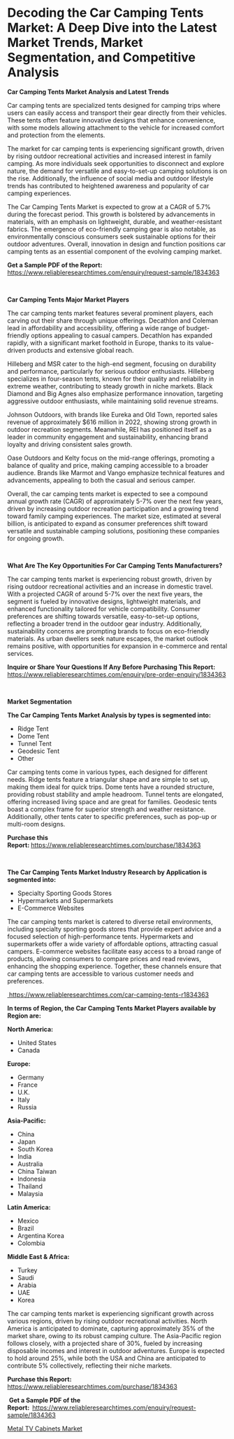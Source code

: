 <p><h1>Decoding the Car Camping Tents Market: A Deep Dive into the Latest Market Trends, Market Segmentation, and Competitive Analysis</h1></p><p><strong>Car Camping Tents Market Analysis and Latest Trends</strong></p>
<p><p>Car camping tents are specialized tents designed for camping trips where users can easily access and transport their gear directly from their vehicles. These tents often feature innovative designs that enhance convenience, with some models allowing attachment to the vehicle for increased comfort and protection from the elements. </p><p>The market for car camping tents is experiencing significant growth, driven by rising outdoor recreational activities and increased interest in family camping. As more individuals seek opportunities to disconnect and explore nature, the demand for versatile and easy-to-set-up camping solutions is on the rise. Additionally, the influence of social media and outdoor lifestyle trends has contributed to heightened awareness and popularity of car camping experiences.</p><p>The Car Camping Tents Market is expected to grow at a CAGR of 5.7% during the forecast period. This growth is bolstered by advancements in materials, with an emphasis on lightweight, durable, and weather-resistant fabrics. The emergence of eco-friendly camping gear is also notable, as environmentally conscious consumers seek sustainable options for their outdoor adventures. Overall, innovation in design and function positions car camping tents as an essential component of the evolving camping market.</p></p>
<p><strong>Get a Sample PDF of the Report:&nbsp;</strong> <a href="https://www.reliableresearchtimes.com/enquiry/request-sample/1834363?utm_campaign=3444&utm_medium=2&utm_source=Github&utm_content=ia&utm_term=05042025&utm_id=car-camping-tents">https://www.reliableresearchtimes.com/enquiry/request-sample/1834363</a></p>
<p>&nbsp;</p>
<p><strong>Car Camping Tents Major Market Players</strong></p>
<p><p>The car camping tents market features several prominent players, each carving out their share through unique offerings. Decathlon and Coleman lead in affordability and accessibility, offering a wide range of budget-friendly options appealing to casual campers. Decathlon has expanded rapidly, with a significant market foothold in Europe, thanks to its value-driven products and extensive global reach.</p><p>Hilleberg and MSR cater to the high-end segment, focusing on durability and performance, particularly for serious outdoor enthusiasts. Hilleberg specializes in four-season tents, known for their quality and reliability in extreme weather, contributing to steady growth in niche markets. Black Diamond and Big Agnes also emphasize performance innovation, targeting aggressive outdoor enthusiasts, while maintaining solid revenue streams.</p><p>Johnson Outdoors, with brands like Eureka and Old Town, reported sales revenue of approximately $616 million in 2022, showing strong growth in outdoor recreation segments. Meanwhile, REI has positioned itself as a leader in community engagement and sustainability, enhancing brand loyalty and driving consistent sales growth.</p><p>Oase Outdoors and Kelty focus on the mid-range offerings, promoting a balance of quality and price, making camping accessible to a broader audience. Brands like Marmot and Vango emphasize technical features and advancements, appealing to both the casual and serious camper.</p><p>Overall, the car camping tents market is expected to see a compound annual growth rate (CAGR) of approximately 5-7% over the next few years, driven by increasing outdoor recreation participation and a growing trend toward family camping experiences. The market size, estimated at several billion, is anticipated to expand as consumer preferences shift toward versatile and sustainable camping solutions, positioning these companies for ongoing growth.</p></p>
<p>&nbsp;</p>
<p><strong>What Are The Key Opportunities For Car Camping Tents Manufacturers?</strong></p>
<p><p>The car camping tents market is experiencing robust growth, driven by rising outdoor recreational activities and an increase in domestic travel. With a projected CAGR of around 5-7% over the next five years, the segment is fueled by innovative designs, lightweight materials, and enhanced functionality tailored for vehicle compatibility. Consumer preferences are shifting towards versatile, easy-to-set-up options, reflecting a broader trend in the outdoor gear industry. Additionally, sustainability concerns are prompting brands to focus on eco-friendly materials. As urban dwellers seek nature escapes, the market outlook remains positive, with opportunities for expansion in e-commerce and rental services.</p></p>
<p><strong>Inquire or Share Your Questions If Any Before Purchasing This Report:</strong> <a href="https://www.reliableresearchtimes.com/enquiry/pre-order-enquiry/1834363?utm_campaign=3444&utm_medium=2&utm_source=Github&utm_content=ia&utm_term=05042025&utm_id=car-camping-tents">https://www.reliableresearchtimes.com/enquiry/pre-order-enquiry/1834363</a></p>
<p>&nbsp;</p>
<p><strong>Market Segmentation</strong></p>
<p><strong>The Car Camping Tents Market Analysis by types is segmented into:</strong></p>
<p><ul><li>Ridge Tent</li><li>Dome Tent</li><li>Tunnel Tent</li><li>Geodesic Tent</li><li>Other</li></ul></p>
<p><p>Car camping tents come in various types, each designed for different needs. Ridge tents feature a triangular shape and are simple to set up, making them ideal for quick trips. Dome tents have a rounded structure, providing robust stability and ample headroom. Tunnel tents are elongated, offering increased living space and are great for families. Geodesic tents boast a complex frame for superior strength and weather resistance. Additionally, other tents cater to specific preferences, such as pop-up or multi-room designs.</p></p>
<p><strong>Purchase this Report:&nbsp;</strong><a href="https://www.reliableresearchtimes.com/purchase/1834363?utm_campaign=3444&utm_medium=2&utm_source=Github&utm_content=ia&utm_term=05042025&utm_id=car-camping-tents">https://www.reliableresearchtimes.com/purchase/1834363</a></p>
<p>&nbsp;</p>
<p><strong>The Car Camping Tents Market Industry Research by Application is segmented into:</strong></p>
<p><ul><li>Specialty Sporting Goods Stores</li><li>Hypermarkets and Supermarkets</li><li>E-Commerce Websites</li></ul></p>
<p><p>The car camping tents market is catered to diverse retail environments, including specialty sporting goods stores that provide expert advice and a focused selection of high-performance tents. Hypermarkets and supermarkets offer a wide variety of affordable options, attracting casual campers. E-commerce websites facilitate easy access to a broad range of products, allowing consumers to compare prices and read reviews, enhancing the shopping experience. Together, these channels ensure that car camping tents are accessible to various customer needs and preferences.</p></p>
<p><a href="https://www.reliableresearchtimes.com/car-camping-tents-r1834363?utm_campaign=3444&utm_medium=2&utm_source=Github&utm_content=ia&utm_term=05042025&utm_id=car-camping-tents">&nbsp;https://www.reliableresearchtimes.com/car-camping-tents-r1834363</a></p>
<p><strong>In terms of Region, the Car Camping Tents Market Players available by Region are:</strong></p>
<p>
    <p> <strong> North America: </strong>
        <ul>
            <li>United States</li>
            <li>Canada</li>
        </ul>
        </p> 
    <p> <strong> Europe: </strong>
        <ul>
            <li>Germany</li>
            <li>France</li>
            <li>U.K.</li>
            <li>Italy</li>
            <li>Russia</li>
        </ul>
        </p> 
    <p> <strong> Asia-Pacific: </strong>
        <ul>
            <li>China</li>
            <li>Japan</li>
            <li>South Korea</li>
            <li>India</li>
            <li>Australia</li>
            <li>China Taiwan</li>
            <li>Indonesia</li>
            <li>Thailand</li>
            <li>Malaysia</li>
        </ul>
        </p> 
    <p> <strong> Latin America: </strong>
        <ul>
            <li>Mexico</li>
            <li>Brazil</li>
            <li>Argentina Korea</li>
            <li>Colombia</li>
        </ul>
        </p> 
    <p> <strong> Middle East & Africa: </strong>
        <ul>
            <li>Turkey</li>
            <li>Saudi</li>
            <li>Arabia</li>
            <li>UAE</li>
            <li>Korea</li>
        </ul>
    </p>
    </p>
<p><p>The car camping tents market is experiencing significant growth across various regions, driven by rising outdoor recreational activities. North America is anticipated to dominate, capturing approximately 35% of the market share, owing to its robust camping culture. The Asia-Pacific region follows closely, with a projected share of 30%, fueled by increasing disposable incomes and interest in outdoor adventures. Europe is expected to hold around 25%, while both the USA and China are anticipated to contribute 5% collectively, reflecting their niche markets.</p></p>
<p><strong>Purchase this Report: </strong><a href="https://www.reliableresearchtimes.com/purchase/1834363?utm_campaign=3444&utm_medium=2&utm_source=Github&utm_content=ia&utm_term=05042025&utm_id=car-camping-tents">https://www.reliableresearchtimes.com/purchase/1834363</a></p>
<p>&nbsp;<strong>Get a Sample PDF of the Report:&nbsp;&nbsp;</strong><a href="https://www.reliableresearchtimes.com/enquiry/request-sample/1834363?utm_campaign=3444&utm_medium=2&utm_source=Github&utm_content=ia&utm_term=05042025&utm_id=car-camping-tents">https://www.reliableresearchtimes.com/enquiry/request-sample/1834363</a></p>
<p><strong></strong></p>
<p><p><a href="https://github.com/lanuskarnajc/Market-Research-Report-List-1/blob/main/metal-tv-cabinets-market.md?utm_campaign=3444&utm_medium=2&utm_source=Github&utm_content=ia&utm_term=05042025&utm_id=car-camping-tents">Metal TV Cabinets Market</a></p></p>
